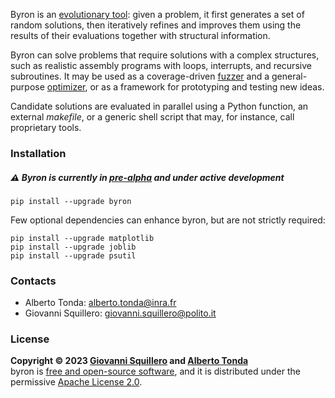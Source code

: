 Byron is an [evolutionary tool](https://en.wikipedia.org/wiki/Evolutionary_algorithm): given a problem, it first generates a set of random solutions, then iteratively refines and improves them using the results of their evaluations together with structural information.

Byron can solve problems that require solutions with a complex structures, such as realistic assembly programs with loops, interrupts, and recursive subroutines. It may be used as a coverage-driven [fuzzer](https://en.wikipedia.org/wiki/Fuzzing) and a general-purpose [optimizer](https://en.wikipedia.org/wiki/Engineering_optimization), or as a framework for prototyping and testing new ideas.

Candidate solutions are evaluated in parallel using a Python function, an external *makefile*, or a generic shell script that may, for instance, call proprietary tools.

### Installation

##### ⚠️ Byron is currently in [pre-alpha](https://en.wikipedia.org/wiki/Software_release_life_cycle#Pre-alpha) and under active development

```
pip install --upgrade byron
```

Few optional dependencies can enhance byron, but are not strictly required:

```
pip install --upgrade matplotlib
pip install --upgrade joblib
pip install --upgrade psutil
```

### Contacts

* Alberto Tonda: <alberto.tonda@inra.fr>
* Giovanni Squillero: <giovanni.squillero@polito.it>

### License

**Copyright © 2023 [Giovanni Squillero](https://github.com/squillero) and [Alberto Tonda](https://github.com/albertotonda/)**  
byron is [free and open-source software](https://en.wikipedia.org/wiki/Free_and_open-source_software), and it is distributed under the permissive [Apache License 2.0](https://opensource.org/license/apache-2-0/).
